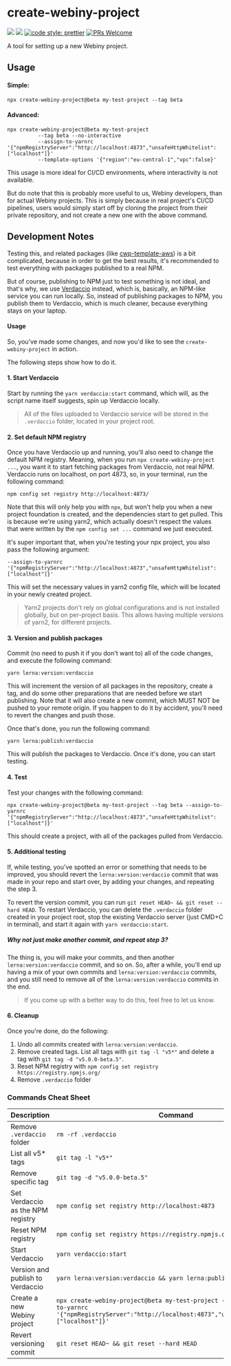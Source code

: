 # create-webiny-project

[![](https://img.shields.io/npm/dw/create-webiny-project.svg)](https://www.npmjs.com/package/create-webiny-project)
[![](https://img.shields.io/npm/v/create-webiny-project.svg)](https://www.npmjs.com/package/create-webiny-project)
[![code style: prettier](https://img.shields.io/badge/code_style-prettier-ff69b4.svg?style=flat-square)](https://github.com/prettier/prettier)
[![PRs Welcome](https://img.shields.io/badge/PRs-welcome-brightgreen.svg?style=flat-square)](http://makeapullrequest.com)

A tool for setting up a new Webiny project.

## Usage

#### Simple:

```
npx create-webiny-project@beta my-test-project --tag beta
```

#### Advanced:

```
npx create-webiny-project@beta my-test-project
          --tag beta --no-interactive
          --assign-to-yarnrc '{"npmRegistryServer":"http://localhost:4873","unsafeHttpWhitelist":["localhost"]}'
          --template-options '{"region":"eu-central-1","vpc":false}'
```

This usage is more ideal for CI/CD environments, where interactivity is not available.

But do note that this is probably more useful to us, Webiny developers, than for actual Webiny projects. This is simply because in real project's CI/CD pipelines, users would simply start off by cloning the project from their private repository, and not create a new one with the above command.

## Development Notes

Testing this, and related packages (like [cwp-template-aws](./../cwp-template-aws)) is a bit complicated, because in order to get the best results, it's recommended to test everything with packages published to a real NPM.

But of course, publishing to NPM just to test something is not ideal, and that's why, we use [Verdaccio](https://verdaccio.org/) instead, which is, basically, an NPM-like service you can run locally. So, instead of publishing packages to NPM, you publish them to Verdaccio, which is much cleaner, because everything stays on your laptop.

#### Usage

So, you've made some changes, and now you'd like to see the `create-webiny-project` in action.

The following steps show how to do it.

#### 1. Start Verdaccio

Start by running the `yarn verdaccio:start` command, which will, as the script name itself suggests, spin up Verdaccio locally.

> All of the files uploaded to Verdaccio service will be stored in the `.verdaccio` folder, located in your project root.

#### 2. Set default NPM registry

Once you have Verdaccio up and running, you'll also need to change the default NPM registry. Meaning, when you run `npx create-webiny-project ...`, you want it to start fetching packages from Verdaccio, not real NPM. Verdaccio runs on localhost, on port 4873, so, in your terminal, run the following command:

```
npm config set registry http://localhost:4873/
```

Note that this will only help you with `npx`, but won't help you when a new project foundation is created, and the dependencies start to get pulled. This is because we're using yarn2, which actually doesn't respect the values that were written by the `npm config set ...` command we just executed.

It's super important that, when you're testing your npx project, you also pass the following argument:

```
--assign-to-yarnrc '{"npmRegistryServer":"http://localhost:4873","unsafeHttpWhitelist":["localhost"]}'
```

This will set the necessary values in yarn2 config file, which will be located in your newly created project.

> Yarn2 projects don't rely on global configurations and is not installed globally, but on per-project basis. This allows having multiple versions of yarn2, for different projects.

#### 3. Version and publish packages

Commit (no need to push it if you don't want to) all of the code changes, and execute the following command:

```
yarn lerna:version:verdaccio
```

This will increment the version of all packages in the repository, create a tag, and do some other preparations that are needed before we start publishing. Note that it will also create a new commit, which MUST NOT be pushed to your remote origin. If you happen to do it by accident, you'll need to revert the changes and push those.

Once that's done, you run the following command:

```
yarn lerna:publish:verdaccio
```

This will publish the packages to Verdaccio. Once it's done, you can start testing.

#### 4. Test

Test your changes with the following command:

```
npx create-webiny-project@beta my-test-project --tag beta --assign-to-yarnrc '{"npmRegistryServer":"http://localhost:4873","unsafeHttpWhitelist":["localhost"]}'
```

This should create a project, with all of the packages pulled from Verdaccio.

#### 5. Additional testing

If, while testing, you've spotted an error or something that needs to be improved, you should revert the `lerna:version:verdaccio` commit that was made in your repo and start over, by adding your changes, and repeating the step 3.

To revert the version commit, you can run `git reset HEAD~ && git reset --hard HEAD`.
To restart Verdaccio, you can delete the `.verdaccio` folder created in your project root, stop the existing Verdaccio server (just CMD+C in terminal), and start it again with `yarn verdaccio:start`.

##### Why not just make another commit, and repeat step 3?

The thing is, you will make your commits, and then another `lerna:version:verdaccio` commit, and so on. So, after a while, you'll end up having a mix of your own commits and `lerna:version:verdaccio` commits, and you still need to remove all of the `lerna:version:verdaccio` commits in the end.

> If you come up with a better way to do this, feel free to let us know.

#### 6. Cleanup

Once you're done, do the following:

1. Undo all commits created with `lerna:version:verdaccio`.
2. Remove created tags. List all tags with `git tag -l "v5*"` and delete a tag with `git tag -d "v5.0.0-beta.5"`.
3. Reset NPM registry with `npm config set registry https://registry.npmjs.org/`
4. Remove `.verdaccio` folder

### Commands Cheat Sheet

| Description                       | Command                                                                                                                                                            |
| --------------------------------- | ------------------------------------------------------------------------------------------------------------------------------------------------------------------ |
| Remove `.verdaccio` folder        | `rm -rf .verdaccio`                                                                                                                                                |
| List all v5\* tags                | `git tag -l "v5*"`                                                                                                                                                 |
| Remove specific tag               | `git tag -d "v5.0.0-beta.5"`                                                                                                                                       |
| Set Verdaccio as the NPM registry | `npm config set registry http://localhost:4873`                                                                                                                    |
| Reset NPM registry                | `npm config set registry https://registry.npmjs.org/`                                                                                                              |
| Start Verdaccio                   | `yarn verdaccio:start`                                                                                                                                             |
| Version and publish to Verdaccio  | `yarn lerna:version:verdaccio && yarn lerna:publish:verdaccio`                                                                                                     |
| Create a new Webiny project       | `npx create-webiny-project@beta my-test-project --tag beta --assign-to-yarnrc '{"npmRegistryServer":"http://localhost:4873","unsafeHttpWhitelist":["localhost"]}'` |
| Revert versioning commit          | `git reset HEAD~ && git reset --hard HEAD`                                                                                                                         |
